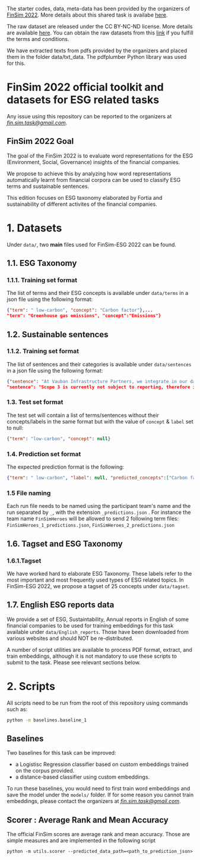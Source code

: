 The starter codes, data, meta-data has been provided by the organizers of [FinSim 2022](https://sites.google.com/nlg.csie.ntu.edu.tw/finnlp-2022/shared-task-finsim4-esg). More details about this shared task is availabe [here](https://sites.google.com/nlg.csie.ntu.edu.tw/finnlp-2022/shared-task-finsim4-esg).


The raw dataset are released under the CC BY-NC-ND license. More details are available [here](https://drive.google.com/file/d/1uLt-2WlCz9YE43DLXoQQOowhomBEnSTs/view). You can obtain the raw datasets from this [link](https://drive.google.com/drive/folders/16B5hSyvmtPGuGzV9ek3td2gPiCthVBMf?usp=sharing) if you fulfill the terms and conditions.

We have extracted texts from pdfs provided by the organizers and placed them in the folder data/txt_data. The pdfplumber Python library was used for this.

# FinSim 2022 official toolkit and datasets for ESG related tasks

Any issue using this repository can be reported to the organizers at *fin.sim.task@gmail.com*.

## FinSim 2022 Goal
The goal of the FinSim 2022 is to evaluate word representations for the ESG (Environment, Social, Governance) insights of the financial companies.

We propose to achieve this by analyzing how word representations automatically learnt from financial corpora can be used to classify ESG terms and sustainable sentences.

This edition focuses on ESG taxonomy elaborated by Fortia and sustainability of different activites of the financial companies.

# 1. Datasets
Under `data/`, two **main** files used for FinSim-ESG 2022 can be found. 

## 1.1. ESG Taxonomy 
### 1.1.1. Training set format
The list of terms and their ESG concepts is available under `data/terms` in a json file using the following format:
```json
{"term": " low-carbon", "concept": "Carbon factor"},...
"term": "Greenhouse gas emissions", "concept":"Emissions"}
```
## 1.2. Sustainable sentences 
### 1.1.2. Training set format
The list of sentences and their categories is available under `data/sentences` in a json file using the following format:
```json
{"sentence": "At Vauban Infrastructure Partners, we integrate in our daily work practices to avoid, reduce or offset our carbon emissions.", "label": "Sustainable"},...
"sentence": "Scope 3 is currently not subject to reporting, therefore it is not applicable.", "label":"Unsustainable"}
```
### 1.3. Test set format
The test set will contain a list of terms/sentences without their concepts/labels in the same format but with the value of `concept` & `label` set to null:
```json
{"term": "low-carbon", "concept": null}
```
### 1.4. Prediction set format
The expected prediction format is the following:
```json
{"term": " low-carbon", "label": null, "predicted_concepts":["Carbon factor", "Emissions","Waste management", "Biodiversity", "Employee development", "Community", "Audit Oversight"] }
```
### 1.5 File naming
Each run file needs to be named using the participant team's name and the run separated by `_`, with the extension `_predictions.json` .
For instance the team name `FinSimHeroes` will be allowed to send 2 following term files:
`FinSimHeroes_1_predictions.json`, `FinSimHeroes_2_predictions.json`


## 1.6. Tagset and ESG Taxonomy
### 1.6.1.Tagset
We have worked hard to elaborate ESG Taxonomy.
These labels refer to the most important and most frequently used types of ESG related topics.
In FinSim-ESG 2022, we propose a tagset of 25 concepts under `data/tagset`.


## 1.7. English ESG reports  data

We provide a set of ESG, Sustaintability, Annual reports in English of some financial companies to be used for training embeddings for this task available under `data/English_reports`.
Those have been downloaded from various websites and should NOT be re-distributed.

A number of script utilities are available to process PDF format, extract, and train embeddings, although it is not mandatory to use these scripts to submit to the task.
Please see relevant sections below.

# 2. Scripts
All scripts need to be run from the root of this repository using commands such as:
```bash
python -m baselines.baseline_1
```

## Baselines
Two baselines for this task can be improved:
 * a Logistisc Regression classifier based on custom embeddings trained on the corpus provided.
 * a distance-based classifier using custom embeddings.

To run these baselines, you would need to first train word embeddings and save the model under the `models/` folder.
If for some reason you cannot train embeddings, please contact the organizers at *fin.sim.task@gmail.com*.

## Scorer : Average Rank and Mean Accuracy
The official FinSim scores are average rank and mean accuracy. Those are simple measures and are implemented in the following script

```
python -m utils.scorer --predicted_data_path=<path_to_prediction_json>
```
